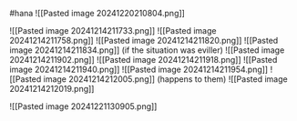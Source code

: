#hana 
![[Pasted image 20241220210804.png]]

![[Pasted image 20241214211733.png]]
![[Pasted image 20241214211758.png]]
![[Pasted image 20241214211820.png]]
![[Pasted image 20241214211834.png]]
(if the situation was eviller)
![[Pasted image 20241214211902.png]]
![[Pasted image 20241214211918.png]]
![[Pasted image 20241214211940.png]]
![[Pasted image 20241214211954.png]]
![[Pasted image 20241214212005.png]]
(happens to them)
![[Pasted image 20241214212019.png]]

![[Pasted image 20241221130905.png]]
